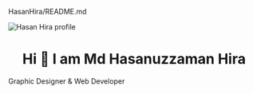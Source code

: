<p>HasanHira/README.md</p>
<img src="https://iili.io/7i0b1I.jpg" alt="Hasan Hira profile" />

<!-- Intro part -->
<h1 align="center">Hi 👋 I am Md Hasanuzzaman Hira</h1>
<h32 align="center">Graphic Designer &amp; Web Developer</h3>

<!--
**HasanHira/HasanHira** is a ✨ _special_ ✨ repository because its `README.md` (this file) appears on your GitHub profile.

Here are some ideas to get you started:

- 🔭 I’m currently working on ...
- 🌱 I’m currently learning ...
- 👯 I’m looking to collaborate on ...
- 🤔 I’m looking for help with ...
- 💬 Ask me about ...
- 📫 How to reach me: ...
- 😄 Pronouns: ...
- ⚡ Fun fact: ...
-->
